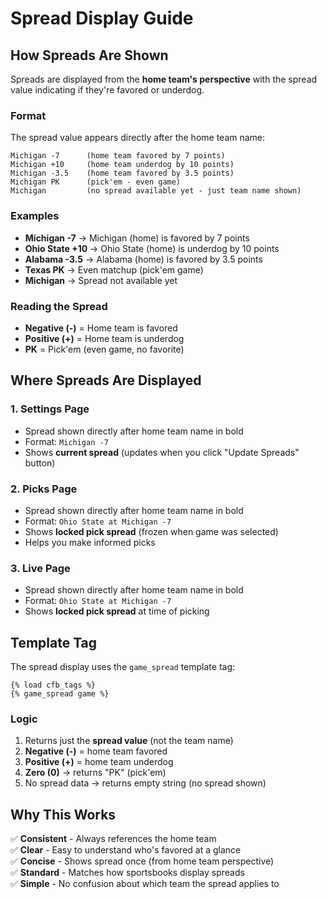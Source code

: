 # Spread Display Guide

## How Spreads Are Shown

Spreads are displayed from the **home team's perspective** with the spread value indicating if they're favored or underdog.

### Format
The spread value appears directly after the home team name:
```
Michigan -7      (home team favored by 7 points)
Michigan +10     (home team underdog by 10 points)
Michigan -3.5    (home team favored by 3.5 points)
Michigan PK      (pick'em - even game)
Michigan         (no spread available yet - just team name shown)
```

### Examples
- **Michigan -7** → Michigan (home) is favored by 7 points
- **Ohio State +10** → Ohio State (home) is underdog by 10 points
- **Alabama -3.5** → Alabama (home) is favored by 3.5 points
- **Texas PK** → Even matchup (pick'em game)
- **Michigan** → Spread not available yet

### Reading the Spread
- **Negative (-)** = Home team is favored
- **Positive (+)** = Home team is underdog
- **PK** = Pick'em (even game, no favorite)

## Where Spreads Are Displayed

### 1. **Settings Page**
- Spread shown directly after home team name in bold
- Format: `Michigan -7`
- Shows **current spread** (updates when you click "Update Spreads" button)

### 2. **Picks Page**
- Spread shown directly after home team name in bold
- Format: `Ohio State at Michigan -7`
- Shows **locked pick spread** (frozen when game was selected)
- Helps you make informed picks

### 3. **Live Page**
- Spread shown directly after home team name in bold
- Format: `Ohio State at Michigan -7`
- Shows **locked pick spread** at time of picking

## Template Tag

The spread display uses the `game_spread` template tag:

```django
{% load cfb_tags %}
{% game_spread game %}
```

### Logic
1. Returns just the **spread value** (not the team name)
2. **Negative (-)** = home team favored
3. **Positive (+)** = home team underdog
4. **Zero (0)** → returns "PK" (pick'em)
5. No spread data → returns empty string (no spread shown)

## Why This Works

✅ **Consistent** - Always references the home team  
✅ **Clear** - Easy to understand who's favored at a glance  
✅ **Concise** - Shows spread once (from home team perspective)  
✅ **Standard** - Matches how sportsbooks display spreads  
✅ **Simple** - No confusion about which team the spread applies to


